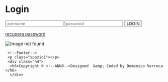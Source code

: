 # Login
<!DOCTYPE html>
<html lang="en" dir="ltr">
  <head>
    <meta charset="utf-8">
    <title>Login</title>
    <link rel="stylesheet" href="https://maxcdn.bootstrapcdn.com/bootstrap/3.3.7/css/bootstrap.min.css" integrity="sha384-BVYiiSIFeK1dGmJRAkycuHAHRg32OmUcww7on3RYdg4Va+PmSTsz/K68vbdEjh4u" crossorigin="anonymous">
<!-- Optional theme -->
<link rel="stylesheet" href="https://maxcdn.bootstrapcdn.com/bootstrap/3.3.7/css/bootstrap-theme.min.css" integrity="sha384-rHyoN1iRsVXV4nD0JutlnGaslCJuC7uwjduW9SVrLvRYooPp2bWYgmgJQIXwl/Sp" crossorigin="anonymous">
<!-- JavaScript -->
<script src="https://maxcdn.bootstrapcdn.com/bootstrap/3.3.7/js/bootstrap.min.js" integrity="sha384-Tc5IQib027qvyjSMfHjOMaLkfuWVxZxUPnCJA7l2mCWNIpG9mGCD8wGNIcPD7Txa"
 crossorigin="anonymous"></script>
 <link rel="stylesheet" href="main.css">
 <link rel="icon" href="images/key.png" sizes="16x16" type="image/png"
  </head>
  <body>
    <!--container fluido form/label-->
    <div class="container-fluid">
      <div class="row">
        <div class="col-lg-12">
          <form class="form-group" method="post">
            <input type="text" placeholder="username">
            <input type="password" placeholder="password">
            <button type="button" class="btn_btn-primary_btn-xs">LOGIN</button>
            <p class="h6"><a href="#">recupera password</a></p>
          </form>
        </div>
      </div>
    </div>
     <!--logo-->
     <div class="media">
       <img src="images/logo.png" alt="Image not found">
     </div>

     <!--Footer-->
     <p class="spazio1"></p>
     <div class="h4">
      <h6>Copyright © <!--ANNO-->Designed  &amp; Coded by Domenico Verroca </h6>
      </div>

  </body>
  </html>
